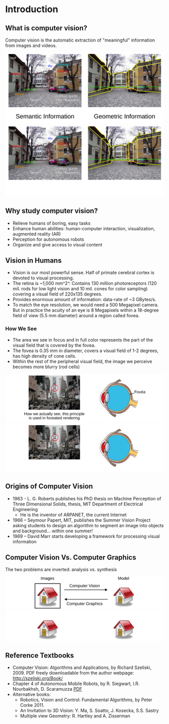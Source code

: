 # Introduction

## What is computer vision?
Computer vision is the automatic extraction of "meaningful" information from images and videos.

![p13](../img/p13w.svg#only-light)
![p13](../img/p13b.svg#only-dark)

## Why study computer vision?
- Relieve humans of boring, easy tasks
- Enhance human abilities: human-computer interaction, visualization, augmented reality (AR)
- Perception for autonomous robots
- Organize and give access to visual content

## Vision in Humans
- Vision is our most powerful sense. Half of primate cerebral cortex is devoted to visual processing.
- The retina is ~1,000 mm^2^. Contains 130 million photoreceptors (120 mil. rods for low light vision and 10 mil. cones for color sampling) covering a visual field of 220x135 degrees.
- Provides enormous amount of information: data-rate of ~3 GBytes/s.
- To match the eye resolution, we would need a 500 Megapixel camera. But in practice the acuity of an eye is 8 Megapixels within a 18-degree field of view (5.5 mm diameter) around a region called fovea.

### How We See
- The area we see in focus and in full color represents the part of the visual field that is covered by the fovea.
- The fovea is 0.35 mm in diameter, covers a visual field of 1-2 degrees, has high density of cone cells.
- Within the rest of the peripheral visual field, the image we perceive becomes more blurry (rod cells)

![p19](../img/p19w.svg#only-light)
![p19](../img/p19b.svg#only-dark)

## Origins of Computer Vision
- 1963 - L. G. Roberts publishes his PhD thesis on Machine Perception of Three Dimensional Solids, thesis, MIT Department of Electrical Engineering
    - He is the inventor of ARPANET, the current Internet
- 1966 – Seymour Papert, MIT, publishes the Summer Vision Project asking students to design an algorithm to segment an image into objects and background… within one summer!
- 1969 – David Marr starts developing a framework for processing visual information

## Computer Vision Vs. Computer Graphics
The two problems are inverted: analysis vs. synthesis

![p24](../img/p24w.svg#only-light)
![p24](../img/p24b.svg#only-dark)

## Reference Textbooks
- Computer Vision: Algorithms and Applications, by Richard Szeliski, 2009. PDF freely downloadable from the author webpage: <http://szeliski.org/Book/>
- Chapter 4 of Autonomous Mobile Robots, by R. Siegwart, I.R. Nourbakhsh, D. Scaramuzza [PDF](https://rpg.ifi.uzh.ch/docs/teaching/2020/Ch4_AMRobots.pdf)
- Alternative books:
    - Robotics, Vision and Control: Fundamental Algorithms, by Peter Corke 2011.
    - An Invitation to 3D Vision: Y. Ma, S. Soatto, J. Kosecka, S.S. Sastry
    - Multiple view Geometry: R. Hartley and A. Zisserman